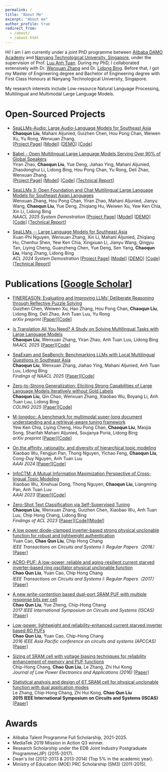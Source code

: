 ```yaml
---
permalink: /
title: "About Me"
excerpt: "About me"
author_profile: true
redirect_from: 
  - /about/
  - /about.html
---
```


Hi! I am I am currently under a joint PhD programme between [Alibaba DAMO Academy](https://damo.alibaba.com/) and [Nanyang Technological University, Singapore](https://www.ntu.edu.sg/), under the supervision of Prof. [Luu Anh Tuan](https://tuanluu.github.io/). During my PhD, I collaborated extensively with Dr. [Wenxuan Zhang](https://isakzhang.github.io/) and Dr. [Lidong Bing](https://lidongbing.github.io/). Before that, I got my Master of Engineering degree and Bachelor of Engineering degree with First Class Honours at Nanyang Technological University, Singapore.

My research interests include Low-resource Natural Language Processing, Multilingual and Multimodal Large Language Models.

<!-- # News
* May-2023 - One paper accepted at ACL 2023.
* Aug-2021 - Join NTU as a PhD candidate. -->

# Open-Sourced Projects
* [SeaLLMs-Audio: Large Audio-Language Models for Southeast Asia](https://damo-nlp-sg.github.io/SeaLLMs-Audio/)  
  **Chaoqun Liu**, Mahani Aljunied, Guizhen Chen, Hou Pong Chan, Weiwen Xu, Yu Rong, Wenxuan Zhang.  
  \[[Project Page](https://damo-nlp-sg.github.io/SeaLLMs-Audio/)\] \[[Model](https://huggingface.co/SeaLLMs/SeaLLMs-Audio-7B)\] \[[DEMO](https://huggingface.co/spaces/SeaLLMs/SeaLLMs-Audio-Demo)\] \[[Code](https://github.com/DAMO-NLP-SG/SeaLLMs-Audio)\]

*  [Babel - Open Multilingual Large Language Models Serving Over 90% of Global Speakers](https://babel-llm.github.io/babel-llm/)   
   Yiran Zhao, **Chaoqun Liu**, Yue Deng, Jiahao Ying, Mahani Aljunied, Zhaodonghui Li, Lidong Bing, Hou Pong Chan, Yu Rong, Deli Zhao, Wenxuan Zhang.             
   \[[Project Page](https://babel-llm.github.io/babel-llm/)\] \[[Model](https://huggingface.co/Tower-Babel)\] \[[Code](https://github.com/babel-llm/babel-llm)\] \[[Technical Report](https://arxiv.org/pdf/2503.00865)\]

*  [SeaLLMs 3: Open Foundation and Chat Multilingual Large Language Models for Southeast Asian Languages](https://arxiv.org/pdf/2407.19672)   
   Wenxuan Zhang, Hou Pong Chan, Yiran Zhao, Mahani Aljunied, Jianyu Wang, **Chaoqun Liu**, Yue Deng, Zhiqiang Hu, Weiwen Xu, Yew Ken Chia, Xin Li, Lidong Bing             
   _NAACL 2025 System Demostration_ \[[Project Page](https://damo-nlp-sg.github.io/DAMO-SeaLLMs)\] \[[Model](https://huggingface.co/collections/SeaLLMs/seallms-v3-668f3a52e1e6fbaad5752cdb)\] \[[DEMO](https://huggingface.co/spaces/SeaLLMs/SeaLLM-Chat)\] \[[Code](https://github.com/DAMO-NLP-SG/SeaLLMs)\] \[[Technical Report](https://arxiv.org/pdf/2407.19672)\] 

*  [SeaLLMs -- Large Language Models for Southeast Asia](https://arxiv.org/pdf/2312.00738)   
   Xuan-Phi Nguyen, Wenxuan Zhang, Xin Li, Mahani Aljunied, Zhiqiang Hu, Chenhui Shen, Yew Ken Chia, Xingxuan Li, Jianyu Wang, Qingyu Tan, Liying Cheng, Guanzheng Chen, Yue Deng, Sen Yang, **Chaoqun Liu**, Hang Zhang, Lidong Bing     
   _ACL 2024 System Demostration_ \[[Project Page](https://damo-nlp-sg.github.io/DAMO-SeaLLMs)\] \[[Model](https://huggingface.co/collections/SeaLLMs/seallms-65be16f92e67686440ae29f3)\] \[[DEMO](https://huggingface.co/spaces/SeaLLMs/SeaLLM-Chat)\] \[[Code](https://github.com/DAMO-NLP-SG/SeaLLMs)\] \[[Technical Report](https://arxiv.org/abs/2312.00738)\] 

# Publications \[[Google Scholar](https://scholar.google.com/citations?user=oKL6xrcAAAAJ&hl=en)\]
* [FINEREASON: Evaluating and Improving LLMs' Deliberate Reasoning through Reflective Puzzle Solving](https://arxiv.org/pdf/2502.20238)  
  Guizhen Chen, Weiwen Xu, Hao Zhang, Hou Pong Chan, **Chaoqun Liu**, Lidong Bing, Deli Zhao, Anh Tuan Luu, Yu Rong  
  _arXiv preprint_ [[Paper](https://arxiv.org/pdf/2502.20238)][[Code](https://github.com/DAMO-NLP-SG/FineReason)]

* [Is Translation All You Need? A Study on Solving Multilingual Tasks with Large Language Models](https://arxiv.org/abs/2403.10258)   
  **Chaoqun Liu**, Wenxuan Zhang, Yiran Zhao, Anh Tuan Luu, Lidong Bing   
  _NAACL 2025_ \[[Paper](https://arxiv.org/abs/2403.10258)\]\[[Code](https://github.com/DAMO-NLP-SG/translation-all-you-need)\]

* [SeaExam and SeaBench: Benchmarking LLMs with Local Multilingual Questions in Southeast Asia](https://arxiv.org/abs/2502.06298)   
  **Chaoqun Liu**, Wenxuan Zhang, Jiahao Ying, Mahani Aljunied, Anh Tuan Luu, Lidong Bing     
  _Findings of NAACL 2025_ \[[Paper](https://arxiv.org/abs/2502.06298)\]\[[Code](https://liuchaoqun.github.io/)\]
  
* [Zero-to-Strong Generalization: Eliciting Strong Capabilities of Large Language Models Iteratively without Gold Labels](https://arxiv.org/abs/2409.12425)   
  **Chaoqun Liu**, Qin Chao, Wenxuan Zhang, Xiaobao Wu, Boyang Li, Anh Tuan Luu, Lidong Bing    
  _COLING 2025_ \[[Paper](https://arxiv.org/abs/2409.12425)\]\[[Code](https://liuchaoqun.github.io/)\]

* [M-longdoc: A benchmark for multimodal super-long document understanding and a retrieval-aware tuning framework](https://arxiv.org/pdf/2411.06176)  
  Yew Ken Chia, Liying Cheng, Hou Pong Chan, **Chaoqun Liu**, Maojia Song, Sharifah Mahani Aljunied, Soujanya Poria, Lidong Bing  
  _arXiv preprint_ [[Paper](https://arxiv.org/pdf/2411.06176)][[Code](https://github.com/DAMO-NLP-SG/multimodal-long-documents)]

* [On the affinity, rationality, and diversity of hierarchical topic modeling](https://arxiv.org/abs/2401.14113)
  Xiaobao Wu, Fengjun Pan, Thong Nguyen, Yichao Feng, **Chaoqun Liu**, Cong-Duy Nguyen, Anh Tuan Luu  
  _AAAI 2024_ [[Paper](https://arxiv.org/abs/2401.14113)][[Code](https://github.com/bobxwu/TraCo)]

* [InfoCTM: A Mutual Information Maximization Perspective of Cross-lingual Topic Modeling](https://arxiv.org/abs/2304.03544)  
  Xiaobao Wu, Xinshuai Dong, Thong Nguyen, **Chaoqun Liu**, Liangming Pan, Anh Tuan Luu  
  _AAAI 2023_ [[Paper](https://arxiv.org/abs/2304.03544)][[Code](https://github.com/BobXWu/InfoCTM)]


* [Zero-Shot Text Classification via Self-Supervised Tuning](https://arxiv.org/abs/2305.11442)    
  **Chaoqun Liu**, Wenxuan Zhang, Guizhen Chen, Xiaobao Wu, Anh Tuan Luu, Chip Hong Chang, Lidong Bing  
  _Findings of ACL 2023_ \[[Paper](https://arxiv.org/abs/2305.11442)\]\[[Code](https://github.com/DAMO-NLP-SG/SSTuning)]\[[Model](https://huggingface.co/collections/DAMO-NLP-SG/sstuning-67cfea1163ae74271045e172)]

* [A low power diode-clamped inverter-based strong physical unclonable function for robust and lightweight authentication](https://d1wqtxts1xzle7.cloudfront.net/103918181/TCSI.2018.285506120230701-1-yimxks-libre.pdf?1688183064=&response-content-disposition=inline%3B+filename%3DA_Low_Power_Diode_Clamped_Inverter_Based.pdf&Expires=1745402551&Signature=LOyjAGZQoiELFB6w7xbuxC2HsSK9zC9bFUl2sTsswVDpOzsOajWPmmEkTS-fOM6HBu-6QuC0kLSbjZZSS1WDky~x1W8VkpfoaMOecDi0FVRMj2oDBlSl9ovc2roDkFiCGaXvX0VGhIvHCFU9WY8kOW5SPyFrQlYzHtjHG4ZbghtyKDPqEzn2~7flblQuXrpsvcOurfZ~vkkGHfOi03jFnnGEl0~t99nILoqSMU6Qd6PHLU2mgyrkp3LqpdHJKjdtxRWi5RXME3bSuydJIOXCXDz5UmRvQA7VWiZtSZOowohwOgLldpPFLkLk~E73txhXXMIiIDP-Ub5ku7o1ZMC2Nw__&Key-Pair-Id=APKAJLOHF5GGSLRBV4ZA)  
  Yuan Cao, **Chao Qun Liu**, Chip Hong Chang  
  _IEEE Transactions on Circuits and Systems I: Regular Papers（2018）_ [[Paper](https://d1wqtxts1xzle7.cloudfront.net/103918181/TCSI.2018.285506120230701-1-yimxks-libre.pdf?1688183064=&response-content-disposition=inline%3B+filename%3DA_Low_Power_Diode_Clamped_Inverter_Based.pdf&Expires=1745402551&Signature=LOyjAGZQoiELFB6w7xbuxC2HsSK9zC9bFUl2sTsswVDpOzsOajWPmmEkTS-fOM6HBu-6QuC0kLSbjZZSS1WDky~x1W8VkpfoaMOecDi0FVRMj2oDBlSl9ovc2roDkFiCGaXvX0VGhIvHCFU9WY8kOW5SPyFrQlYzHtjHG4ZbghtyKDPqEzn2~7flblQuXrpsvcOurfZ~vkkGHfOi03jFnnGEl0~t99nILoqSMU6Qd6PHLU2mgyrkp3LqpdHJKjdtxRWi5RXME3bSuydJIOXCXDz5UmRvQA7VWiZtSZOowohwOgLldpPFLkLk~E73txhXXMIiIDP-Ub5ku7o1ZMC2Nw__&Key-Pair-Id=APKAJLOHF5GGSLRBV4ZA)]
  
* [ACRO-PUF: A low-power, reliable and aging-resilient current starved inverter-based ring oscillator physical unclonable function](https://ieeexplore.ieee.org/document/8004459/)  
  **Chao Qun Liu**, Yuan Cao, Chip Hong Chang  
_IEEE Transactions on Circuits and Systems I: Regular Papers（2017）_ [[Paper]](https://ieeexplore.ieee.org/document/8004459/)

* [A new write-contention based dual-port SRAM PUF with multiple response bits per cell](https://ieeexplore.ieee.org/abstract/document/8050700)  
  **Chao Qun Liu**, Yue Zheng, Chip-Hong Chang  
  _2017 IEEE International Symposium on Circuits and Systems (ISCAS)_ [[Paper]](https://ieeexplore.ieee.org/abstract/document/8050700)

* [Low-power, lightweight and reliability-enhanced current starved inverter based RO PUFs](https://ieeexplore.ieee.org/abstract/document/7804080)  
  **Chao Qun Liu**, Yuan Cao, Chip-Hong Chang  
  _2016 IEEE Asia Pacific conference on circuits and systems (APCCAS)_ [[Paper]](https://ieeexplore.ieee.org/abstract/document/7804080)

* [Sizing of SRAM cell with voltage biasing techniques for reliability enhancement of memory and PUF functions](https://www.mdpi.com/2079-9268/6/3/16)  
  Chip-Hong Chang, **Chao Qun Liu**, Le Zhang, Zhi Hui Kong  
  _Journal of Low Power Electronics and Applications (2016)_ [[Paper]](https://www.mdpi.com/2079-9268/6/3/16)

* [Statistical analysis and design of 6T SRAM cell for physical unclonable function with dual application modes](https://ieeexplore.ieee.org/abstract/document/7168907)  
  Le Zhang, Chip-Hong Chang, Zhi Hui Kong, **Chao Qun Liu**  
  **2015 IEEE International Symposium on Circuits and Systems (ISCAS)** [[Paper]](https://ieeexplore.ieee.org/abstract/document/7168907)


# Awards
* Alibaba Talent Programme Full Scholarship, 2021-2025.
* MediaTek 2019 Mission in Action Q3 winner.
* Research Scholarship under the EDB Joint Industry Postgraduate Programme(JIP) (2015-2017).
* Dean's list (2012-2013 & 2013-2014) (Top 5% in the academic year).
* Ministry of Education (MOE) PRC Scholarship (SM3) (2011-2015).

<!-- # Services
* Reviewer: ICLR’25, ACL’25 -->

<!-- # Experience -->